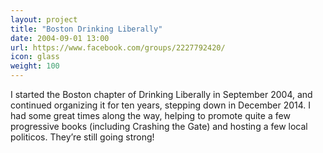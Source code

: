 ```yaml
---
layout: project
title: "Boston Drinking Liberally"
date: 2004-09-01 13:00
url: https://www.facebook.com/groups/2227792420/
icon: glass
weight: 100
---
```


I started the Boston chapter of Drinking Liberally in September 2004, and continued organizing it for ten years, stepping down in December 2014. I had some great times along the way, helping to promote quite a few progressive books (including Crashing the Gate) and hosting a few local politicos. They’re still going strong!